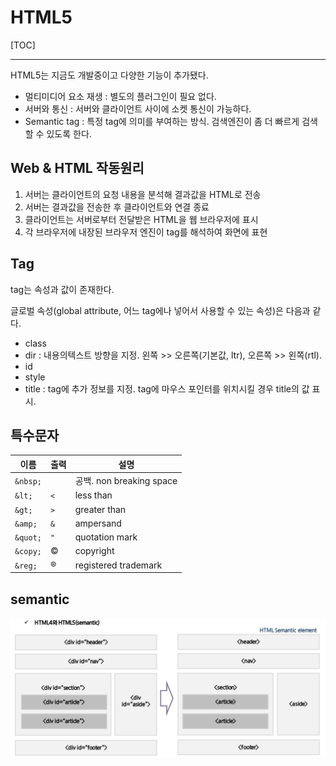 # HTML5

[TOC]

---





HTML5는 지금도 개발중이고 다양한 기능이 추가됐다.

- 멀티미디어 요소 재생 : 별도의 플러그인이 필요 없다.
- 서버와 통신 : 서버와 클라이언트 사이에 소켓 통신이 가능하다.
- Semantic tag : 특정 tag에 의미를 부여하는 방식. 검색엔진이 좀 더 빠르게 검색할 수 있도록 한다.



## Web & HTML 작동원리

1. 서버는 클라이언트의 요청 내용을 분석해 결과값을 HTML로 전송
2. 서버는 결과값을 전송한 후 클라이언트와 연결 종료
3. 클라이언트는 서버로부터 전달받은 HTML을 웹 브라우저에 표시
4. 각 브라우저에 내장된 브라우저 엔진이 tag를 해석하여 화면에 표현



## Tag

tag는 속성과 값이 존재한다.

글로벌 속성(global attribute, 어느 tag에나 넣어서 사용할 수 있는 속성)은 다음과 같다.

- class 
- dir : 내용의텍스트 방향을 지정. 왼쪽 >> 오른쪽(기본값, ltr), 오른쪽 >> 왼쪽(rtl).
- id
- style
- title : tag에 추가 정보를 지정. tag에 마우스 포인터를 위치시킬 경우 title의 값 표시.



## 특수문자

| 이름     | 출력 | 설명                     |
| -------- | ---- | ------------------------ |
| `&nbsp;` |      | 공백. non breaking space |
| `&lt;`   | `<`  | less than                |
| `&gt;`   | `>`  | greater than             |
| `&amp;`  | `&`  | ampersand                |
| `&quot;` | `"`  | quotation mark           |
| `&copy;` | ©    | copyright                |
| `&reg;`  | ®    | registered trademark     |



## semantic

![image-20210302171347943](images/image-20210302171347943.png) 

